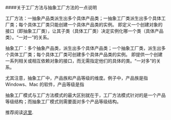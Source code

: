 ####关于工厂方法与抽象工厂方法的一点说明

工厂方法：一抽象产品类派生出多个具体产品类；一抽象工厂类派生出多个具体工厂类；每个具体工厂类只能创建一个具体产品类的实例。
即定义一个创建对象的接口（即抽象工厂类），让其子类（具体工厂类）决定实例化哪一个类（具体产品类）。“一对一”的关系。

抽象工厂：多个抽象产品类，派生出多个具体产品类；一个抽象工厂类，派生出多个具体工厂类；每个具体工厂类可创建多个具体产品类的实例。
即提供一个创建一系列相关或相互依赖对象的接口，而无需指定他们的具体的类。“一对多”的关系。

尤其注意，抽象工厂中，产品族和产品等级的维度。例子中，产品族是指 Windows、Mac 的软件，产品等级是指

抽象工厂模式与工厂方法模式的最大区别就在于，工厂方法模式针对的是一个产品等级结构；而抽象工厂模式则需要面对多个产品等级结构。

推荐阅读[这里](http://www.cnblogs.com/java-my-life/archive/2012/03/28/2418836.html).